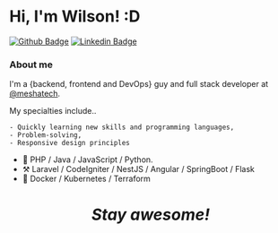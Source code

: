 # Hi, I'm Wilson! :D

[![Github Badge](https://img.shields.io/badge/-Github-000?style=flat-square&logo=Github&logoColor=white&link=https://github.com/WilsonRU)](https://github.com/WilsonRU)
[![Linkedin Badge](https://img.shields.io/badge/-LinkedIn-blue?style=flat-square&logo=Linkedin&logoColor=white&link=https://www.linkedin.com/in/wilson-m-bba835141/)](https://www.linkedin.com/in/wilson-m-bba835141/)

### About me
I'm a {backend, frontend and DevOps} guy and full stack developer at [@meshatech](https://www.somosmesha.com/).

My specialties include..

    - Quickly learning new skills and programming languages,
    - Problem-solving,
    - Responsive design principles


- :scroll: PHP / Java / JavaScript / Python.
- :hammer_and_pick: Laravel / CodeIgniter / NestJS / Angular / SpringBoot / Flask
- :wrench: Docker / Kubernetes / Terraform


<h1 align='center'><i>Stay awesome!</i></h1>
